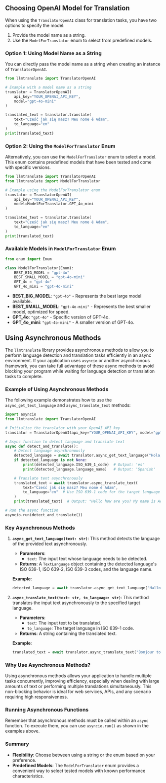 ## Choosing OpenAI Model for Translation

When using the `TranslatorOpenAI` class for translation tasks, you have two options to specify the model:

1. Provide the model name as a string.
2. Use the `ModelForTranslator` enum to select from predefined models.

### Option 1: Using Model Name as a String

You can directly pass the model name as a string when creating an instance of `TranslatorOpenAI`.

```python
from llmtranslate import TranslatorOpenAI

# Example with a model name as a string
translator = TranslatorOpenAI(
    api_key="YOUR_OPENAI_API_KEY", 
    model="gpt-4o-mini"
)

translated_text = translator.translate(
    text="Cześć jak się masz? Meu nome é Adam", 
    to_language="en"
)
print(translated_text)
```

### Option 2: Using the `ModelForTranslator` Enum

Alternatively, you can use the `ModelForTranslator` enum to select a model. This enum contains predefined models that have been tested and come with specific versions.

```python
from llmtranslate import TranslatorOpenAI
from llmtranslate import ModelForTranslator

# Example using the ModelForTranslator enum
translator = TranslatorOpenAI(
    api_key="YOUR_OPENAI_API_KEY", 
    model=ModelForTranslator.GPT_4o_mini
)

translated_text = translator.translate(
    text="Cześć jak się masz? Meu nome é Adam", 
    to_language="en"
)
print(translated_text)
```

### Available Models in `ModelForTranslator` Enum

```python
from enum import Enum

class ModelForTranslator(Enum):
    BEST_BIG_MODEL = "gpt-4o"
    BEST_SMALL_MODEL = "gpt-4o-mini"
    GPT_4o = "gpt-4o"
    GPT_4o_mini = "gpt-4o-mini"
```

- **BEST_BIG_MODEL**: `"gpt-4o"` - Represents the best large model available.
- **BEST_SMALL_MODEL**: `"gpt-4o-mini"` - Represents the best smaller model, optimized for speed.
- **GPT_4o**: `"gpt-4o"` - Specific version of GPT-4o.
- **GPT_4o_mini**: `"gpt-4o-mini"` - A smaller version of GPT-4o.


## Using Asynchronous Methods

The `llmtranslate` library provides asynchronous methods to allow you to perform language detection and translation tasks efficiently in an async environment. If your application uses `asyncio` or another asynchronous framework, you can take full advantage of these async methods to avoid blocking your program while waiting for language detection or translation tasks to complete.

### Example of Using Asynchronous Methods

The following example demonstrates how to use the `async_get_text_language` and `async_translate_text` methods:

```python
import asyncio
from llmtranslate import TranslatorOpenAI

# Initialize the translator with your OpenAI API key
translator = TranslatorOpenAI(api_key="YOUR_OPENAI_API_KEY", model="gpt-4o-mini")

# Async function to detect language and translate text
async def detect_and_translate():
    # Detect language asynchronously
    detected_language = await translator.async_get_text_language("Hola, ¿cómo estás?")
    if detected_language is not None:
        print(detected_language.ISO_639_1_code)  # Output: 'es'
        print(detected_language.language_name)   # Output: 'Spanish'

    # Translate text asynchronously
    translated_text = await translator.async_translate_text(
        text="Cześć jak się masz? Meu nome é Adam", 
        to_language="en"  # Use ISO 639-1 code for the target language
    )
    print(translated_text)  # Output: "Hello how are you? My name is Adam"

# Run the async function
asyncio.run(detect_and_translate())
```

### Key Asynchronous Methods

1. **`async_get_text_language(text: str)`**:
   This method detects the language of the provided text asynchronously.
   - **Parameters**: 
     - `text`: The input text whose language needs to be detected.
   - **Returns**: A `TextLanguage` object containing the detected language's ISO 639-1, ISO 639-2, ISO 639-3 codes, and the language name.
   
   **Example**:
   ```python
   detected_language = await translator.async_get_text_language("Hallo, wie geht's?")
   ```

2. **`async_translate_text(text: str, to_language: str)`**:
   This method translates the input text asynchronously to the specified target language.
   - **Parameters**:
     - `text`: The input text to be translated.
     - `to_language`: The target language in ISO 639-1 code.
   - **Returns**: A string containing the translated text.

   **Example**:
   ```python
   translated_text = await translator.async_translate_text("Bonjour tout le monde", "en")
   ```

### Why Use Asynchronous Methods?

Using asynchronous methods allows your application to handle multiple tasks concurrently, improving efficiency, especially when dealing with large amounts of text or performing multiple translations simultaneously. This non-blocking behavior is ideal for web services, APIs, and any scenario requiring high responsiveness.

### Running Asynchronous Functions

Remember that asynchronous methods must be called within an `async` function. To execute them, you can use `asyncio.run()` as shown in the examples above.



### Summary

- **Flexibility**: Choose between using a string or the enum based on your preference.
- **Predefined Models**: The `ModelForTranslator` enum provides a convenient way to select tested models with known performance characteristics.


